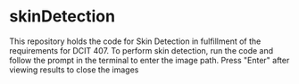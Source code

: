 # skinDetection

This repository holds the code for Skin Detection in fulfillment of the requirements for DCIT 407.
To perform skin detection, run the code and follow the prompt in the terminal to enter the image path. Press "Enter" after viewing results to close the images
